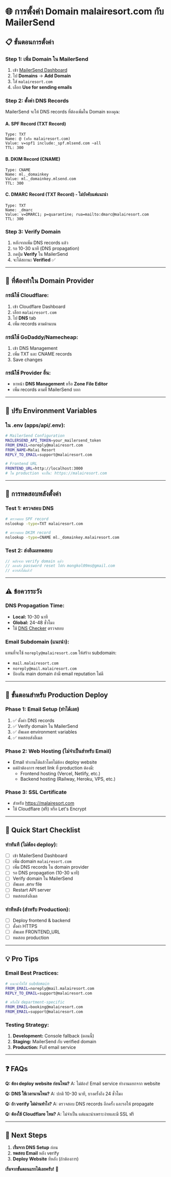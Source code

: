 # 🌐 การตั้งค่า Domain malairesort.com กับ MailerSend

## 📋 **ขั้นตอนการตั้งค่า**

### **Step 1: เพิ่ม Domain ใน MailerSend**
1. เข้า [MailerSend Dashboard](https://app.mailersend.com/)
2. ไป **Domains** → **Add Domain**
3. ใส่ `malairesort.com`
4. เลือก **Use for sending emails**

### **Step 2: ตั้งค่า DNS Records**
MailerSend จะให้ DNS records ที่ต้องเพิ่มใน Domain ของคุณ:

#### **A. SPF Record (TXT Record)**
```
Type: TXT
Name: @ (หรือ malairesort.com)
Value: v=spf1 include:_spf.mlsend.com ~all
TTL: 300
```

#### **B. DKIM Record (CNAME)**
```
Type: CNAME
Name: ml._domainkey
Value: ml._domainkey.mlsend.com
TTL: 300
```

#### **C. DMARC Record (TXT Record) - ไม่บังคับแต่แนะนำ**
```
Type: TXT
Name: _dmarc
Value: v=DMARC1; p=quarantine; rua=mailto:dmarc@malairesort.com
TTL: 300
```

### **Step 3: Verify Domain**
1. หลังจากเพิ่ม DNS records แล้ว
2. รอ 10-30 นาที (DNS propagation)
3. กดปุ่ม **Verify** ใน MailerSend
4. จะได้สถานะ **Verified** ✅

---

## 🔧 **ที่ต้องทำใน Domain Provider**

### **กรณีใช้ Cloudflare:**
1. เข้า Cloudflare Dashboard
2. เลือก `malairesort.com`
3. ไป **DNS** tab
4. เพิ่ม records ตามด้านบน

### **กรณีใช้ GoDaddy/Namecheap:**
1. เข้า DNS Management
2. เพิ่ม TXT และ CNAME records
3. Save changes

### **กรณีใช้ Provider อื่น:**
- หาหน้า **DNS Management** หรือ **Zone File Editor**
- เพิ่ม records ตามที่ MailerSend บอก

---

## 📧 **ปรับ Environment Variables**

### **ใน .env (apps/api/.env):**
```bash
# MailerSend Configuration
MAILERSEND_API_TOKEN=your_mailersend_token
FROM_EMAIL=noreply@malairesort.com
FROM_NAME=Malai Resort
REPLY_TO_EMAIL=support@malairesort.com

# Frontend URL
FRONTEND_URL=http://localhost:3000
# ใน production จะเป็น: https://malairesort.com
```

---

## 🧪 **การทดสอบหลังตั้งค่า**

### **Test 1: ตรวจสอบ DNS**
```bash
# ตรวจสอบ SPF record
nslookup -type=TXT malairesort.com

# ตรวจสอบ DKIM record  
nslookup -type=CNAME ml._domainkey.malairesort.com
```

### **Test 2: ส่งอีเมลทดสอบ**
```javascript
// หลังจาก verify domain แล้ว
// ลองส่ง password reset ไปยัง mongkol09ms@gmail.com
// ควรส่งได้แล้ว!
```

---

## ⚠️ **ข้อควรระวัง**

### **DNS Propagation Time:**
- **Local:** 10-30 นาที
- **Global:** 24-48 ชั่วโมง
- ใช้ [DNS Checker](https://dnschecker.org/) ตรวจสอบ

### **Email Subdomain (แนะนำ):**
แทนที่จะใช้ `noreply@malairesort.com` ให้สร้าง subdomain:
- `mail.malairesort.com` 
- `noreply@mail.malairesort.com`
- ป้องกัน main domain ถ้ามี email reputation ไม่ดี

---

## 🚀 **ขั้นตอนสำหรับ Production Deploy**

### **Phase 1: Email Setup (ทำได้เลย)**
1. ✅ ตั้งค่า DNS records
2. ✅ Verify domain ใน MailerSend
3. ✅ อัพเดท environment variables
4. ✅ ทดสอบส่งอีเมล

### **Phase 2: Web Hosting (ไม่จำเป็นสำหรับ Email)**
- Email ทำงานได้แล้วโดยไม่ต้อง deploy website
- แต่ถ้าต้องการ reset link ที่ production ต้องมี:
  - Frontend hosting (Vercel, Netlify, etc.)
  - Backend hosting (Railway, Heroku, VPS, etc.)

### **Phase 3: SSL Certificate**
- สำหรับ https://malairesort.com
- ใช้ Cloudflare (ฟรี) หรือ Let's Encrypt

---

## 📝 **Quick Start Checklist**

### **ทำทันที (ไม่ต้อง deploy):**
- [ ] เข้า MailerSend Dashboard
- [ ] เพิ่ม domain `malairesort.com`
- [ ] เพิ่ม DNS records ใน domain provider
- [ ] รอ DNS propagation (10-30 นาที)
- [ ] Verify domain ใน MailerSend
- [ ] อัพเดท .env file
- [ ] Restart API server
- [ ] ทดสอบส่งอีเมล

### **ทำทีหลัง (สำหรับ Production):**
- [ ] Deploy frontend & backend
- [ ] ตั้งค่า HTTPS
- [ ] อัพเดท FRONTEND_URL
- [ ] ทดสอบ production

---

## 💡 **Pro Tips**

### **Email Best Practices:**
```bash
# แนะนำให้ใช้ subdomain
FROM_EMAIL=noreply@mail.malairesort.com
REPLY_TO_EMAIL=support@malairesort.com

# หรือใช้ department-specific
FROM_EMAIL=booking@malairesort.com
FROM_EMAIL=support@malairesort.com
```

### **Testing Strategy:**
1. **Development:** Console fallback (ตอนนี้)
2. **Staging:** MailerSend กับ verified domain
3. **Production:** Full email service

---

## ❓ **FAQs**

**Q: ต้อง deploy website ก่อนไหม?**
A: ไม่ต้อง! Email service ทำงานแยกจาก website

**Q: DNS ใช้เวลานานไหม?**
A: ปกติ 10-30 นาที, บางครั้งถึง 24 ชั่วโมง

**Q: ถ้า verify ไม่ผ่านทำไง?**
A: ตรวจสอบ DNS records อีกครั้ง และรอให้ propagate

**Q: ต้องใช้ Cloudflare ไหม?**
A: ไม่จำเป็น แต่แนะนำเพราะง่ายและมี SSL ฟรี

---

## 🎯 **Next Steps**

1. **เริ่มจาก DNS Setup** ก่อน
2. **ทดสอบ Email** หลัง verify
3. **Deploy Website** ทีหลัง (ถ้าต้องการ)

**เริ่มจากขั้นตอนแรกได้เลยครับ!** 🚀
